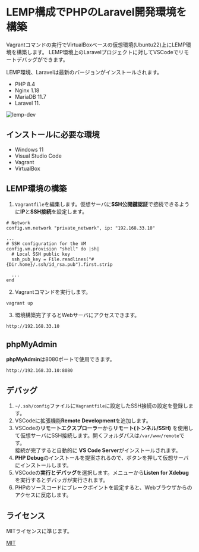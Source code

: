 # LEMP構成でPHPのLaravel開発環境を構築

Vagrantコマンドの実行でVirtualBoxベースの仮想環境(Ubuntu22)上にLEMP環境を構築します。
LEMP環境上のLaravelプロジェクトに対してVSCodeでリモートデバッグができます。

LEMP環境、Laravelは最新のバージョンがインストールされます。

- PHP 8.4
- Nginx 1.18
- MariaDB 11.7
- Laravel 11.

![lemp-dev](https://github.com/user-attachments/assets/faf7eb41-6778-4a94-a624-e312c1291f31)

## インストールに必要な環境

- Windows 11
- Visual Studio Code
- Vagrant
- VirtualBox

## LEMP環境の構築

1. `Vagrantfile`を編集します。仮想サーバに**SSH公開鍵認証**で接続できるように**IP**と**SSH接続**を設定します。

```
# Network
config.vm.network "private_network", ip: "192.168.33.10"

...
# SSH configuration for the VM
config.vm.provision "shell" do |sh|
  # Local SSH public key
  ssh_pub_key = File.readlines("#{Dir.home}/.ssh/id_rsa.pub").first.strip

  ...
end
```

2. Vagrantコマンドを実行します。

```
vagrant up
```

3. 環境構築完了するとWebサーバにアクセスできます。

```
http://192.168.33.10
```

## phpMyAdmin

**phpMyAdmin**は8080ポートで使用できます。

```
http://192.168.33.10:8080
```

## デバッグ

1. `~/.ssh/config`ファイルに`Vagrantfile`に設定したSSH接続の設定を登録します。
2. VSCodeに拡張機能**Remote Development**を追加します。
3. VSCodeの**リモートエクスプローラー**から**リモート(トンネル/SSH)** を使用して仮想サーバにSSH接続します。開くフォルダパスは`/var/www/remote`です。  
接続が完了すると自動的に **VS Code Server**がインストールされます。
4. **PHP Debug**のインストールを提案されるので、ボタンを押して仮想サーバにインストールします。
5. VSCodeの**実行とデバッグ**を選択します。メニューから**Listen for Xdebug**を実行するとデバッガが実行されます。
6. PHPのソースコードにブレークポイントを設定すると、Webブラウザからのアクセスに反応します。

## ライセンス

MITライセンスに準じます。

[MIT](./LICENSE)